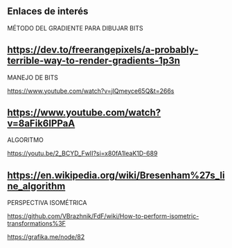 Enlaces de interés
------------------

MÉTODO DEL GRADIENTE PARA DIBUJAR BITS

https://dev.to/freerangepixels/a-probably-terrible-way-to-render-gradients-1p3n
-------------------------------------------------------------------------------


MANEJO DE BITS

https://www.youtube.com/watch?v=jlQmeyce65Q&t=266s

https://www.youtube.com/watch?v=8aFik6lPPaA
-------------------------------------------


ALGORITMO

https://youtu.be/2_BCYD_FwII?si=x80fA1leaK1D-689

https://en.wikipedia.org/wiki/Bresenham%27s_line_algorithm
----------------------------------------------------------

PERSPECTIVA ISOMÉTRICA

https://github.com/VBrazhnik/FdF/wiki/How-to-perform-isometric-transformations%3F

https://grafika.me/node/82
